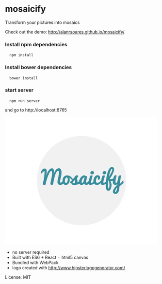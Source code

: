# mosaicify
Transform your pictures into mosaics

Check out the demo: http://alanrsoares.github.io/mosaicify/

### Install npm dependencies
```
  npm install
```

### Install bower dependencies
```
  bower install
```

### start server
```
  npm run server
```
and go to http://localhost:8765

![alt tag](/src/assets/images/logo2.png)

* no server required
* Built with ES6 + React + html5 canvas
* Bundled with WebPack
* logo created with http://www.hipsterlogogenerator.com/


License: MIT
